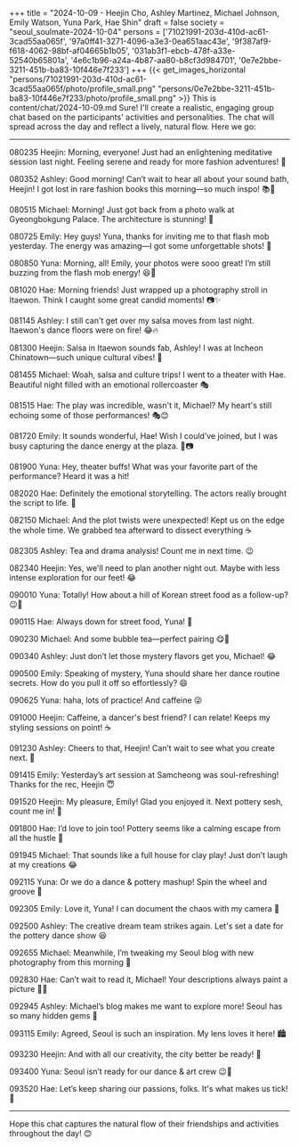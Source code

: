 +++
title = "2024-10-09 - Heejin Cho, Ashley Martinez, Michael Johnson, Emily Watson, Yuna Park, Hae Shin"
draft = false
society = "seoul_soulmate-2024-10-04"
persons = ['71021991-203d-410d-ac61-3cad55aa065f', '97a0ff41-3271-4096-a3e3-0ea651aac43e', '9f387af9-f618-4062-98bf-af04665b1b05', '031ab3f1-ebcb-478f-a33e-52540b65801a', '4e6c1b96-a24a-4b87-aa80-b8cf3d984701', '0e7e2bbe-3211-451b-ba83-10f446e7f233']
+++
{{< get_images_horizontal "persons/71021991-203d-410d-ac61-3cad55aa065f/photo/profile_small.png" "persons/0e7e2bbe-3211-451b-ba83-10f446e7f233/photo/profile_small.png" >}}
This is content/chat/2024-10-09.md
Sure! I'll create a realistic, engaging group chat based on the participants' activities and personalities. The chat will spread across the day and reflect a lively, natural flow. Here we go:

---

080235 Heejin: Morning, everyone! Just had an enlightening meditative session last night. Feeling serene and ready for more fashion adventures! 🌟

080352 Ashley: Good morning! Can’t wait to hear all about your sound bath, Heejin! I got lost in rare fashion books this morning—so much inspo! 📚👗

080515 Michael: Morning! Just got back from a photo walk at Gyeongbokgung Palace. The architecture is stunning! 📸

080725 Emily: Hey guys! Yuna, thanks for inviting me to that flash mob yesterday. The energy was amazing—I got some unforgettable shots! 🎥

080850 Yuna: Morning, all! Emily, your photos were sooo great! I’m still buzzing from the flash mob energy! 😆💃

081020 Hae: Morning friends! Just wrapped up a photography stroll in Itaewon. Think I caught some great candid moments! 📷✨ 

081145 Ashley: I still can't get over my salsa moves from last night. Itaewon's dance floors were on fire! 😂🔥

081300 Heejin: Salsa in Itaewon sounds fab, Ashley! I was at Incheon Chinatown—such unique cultural vibes! 🎎

081455 Michael: Woah, salsa and culture trips! I went to a theater with Hae. Beautiful night filled with an emotional rollercoaster 🎭

081515 Hae: The play was incredible, wasn't it, Michael? My heart's still echoing some of those performances! 🎭😊

081720 Emily: It sounds wonderful, Hae! Wish I could’ve joined, but I was busy capturing the dance energy at the plaza. 🕺📷

081900 Yuna: Hey, theater buffs! What was your favorite part of the performance? Heard it was a hit!

082020 Hae: Definitely the emotional storytelling. The actors really brought the script to life. 🥺

082150 Michael: And the plot twists were unexpected! Kept us on the edge the whole time. We grabbed tea afterward to dissect everything ☕️

082305 Ashley: Tea and drama analysis! Count me in next time. 😉

082340 Heejin: Yes, we'll need to plan another night out. Maybe with less intense exploration for our feet! 😂

090010 Yuna: Totally! How about a hill of Korean street food as a follow-up? 😉🍜

090115 Hae: Always down for street food, Yuna! 🌯

090230 Michael: And some bubble tea—perfect pairing 😋🧋

090340 Ashley: Just don’t let those mystery flavors get you, Michael! 😂

090500 Emily: Speaking of mystery, Yuna should share her dance routine secrets. How do you pull it off so effortlessly? 😄

090625 Yuna: haha, lots of practice! And caffeine 😜

091000 Heejin: Caffeine, a dancer's best friend? I can relate! Keeps my styling sessions on point! ☕

091230 Ashley: Cheers to that, Heejin! Can’t wait to see what you create next. 🌟

091415 Emily: Yesterday’s art session at Samcheong was soul-refreshing! Thanks for the rec, Heejin 😇

091520 Heejin: My pleasure, Emily! Glad you enjoyed it. Next pottery sesh, count me in! 🎨

091800 Hae: I’d love to join too! Pottery seems like a calming escape from all the hustle 💚

091945 Michael: That sounds like a full house for clay play! Just don’t laugh at my creations 😂

092115 Yuna: Or we do a dance & pottery mashup! Spin the wheel and groove 🎉

092305 Emily: Love it, Yuna! I can document the chaos with my camera 📸

092500 Ashley: The creative dream team strikes again. Let's set a date for the pottery dance show 😆

092655 Michael: Meanwhile, I’m tweaking my Seoul blog with new photography from this morning 🌆

092830 Hae: Can’t wait to read it, Michael! Your descriptions always paint a picture 📖✨

092945 Ashley: Michael’s blog makes me want to explore more! Seoul has so many hidden gems 🌇

093115 Emily: Agreed, Seoul is such an inspiration. My lens loves it here! 🏙️

093230 Heejin: And with all our creativity, the city better be ready! 💫

093400 Yuna: Seoul isn’t ready for our dance & art crew 😉💃

093520 Hae: Let’s keep sharing our passions, folks. It's what makes us tick! 🧡

---

Hope this chat captures the natural flow of their friendships and activities throughout the day! 😊
